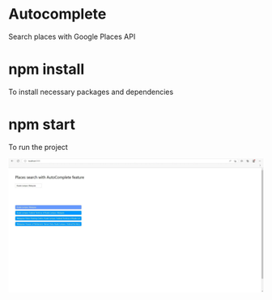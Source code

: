 # Autocomplete
Search places with Google Places API

# npm install
To install necessary packages and dependencies

# npm start
To run the project

![](places.JPG)
